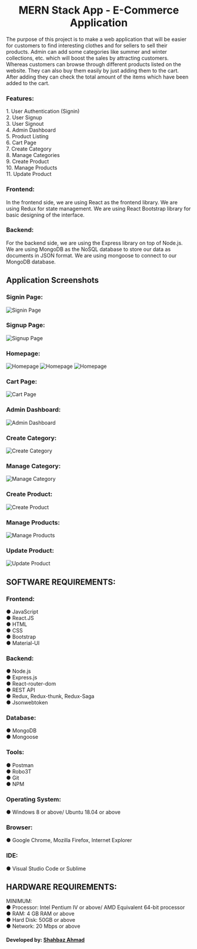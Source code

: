 <h1 align="center">MERN Stack App - E-Commerce Application</h1>
<p>The purpose of this project is to make a web application that will be easier for customers to find interesting clothes and for sellers to sell their products. Admin can add some categories like summer and winter collections, etc. which will boost the sales by attracting customers. Whereas customers can browse through different products listed on the website. They can also buy them easily by just adding them to the cart. After adding they can check the total amount of the items which have been added to the cart.</p>

<h3>Features:</h3>
1. User Authentication (Signin)<br/>
2. User Signup<br/>
3. User Signout<br/>
4. Admin Dashboard<br/>
5. Product Listing<br/>
6. Cart Page<br/>
7. Create Category<br/>
8. Manage Categories<br/>
9. Create Product<br/>
10. Manage Products<br/>
11. Update Product<br/>

<h3>Frontend:</h3> In the frontend side, we are using React as the frontend library.
We are using Redux for state management. We are using React Bootstrap
library for basic designing of the interface.
<h3>Backend:</h3> For the backend side, we are using the Express library on top of
Node.js. We are using MongoDB as the NoSQL database to store our data as
documents in JSON format. We are using mongoose to connect to our
MongoDB database.

<h2>Application Screenshots</h2>

<h3>Signin Page:</h3>
<img src="/screenshots/Signin Page.png" width=auto title="Signin Page"><br/>

<h3>Signup Page:</h3>
<img src="/screenshots/Signup Page.png" width=auto title="Signup Page"><br/>

<h3>Homepage:</h3>
<img src="/screenshots/Home Page 1.png" width=auto title="Homepage">
<img src="/screenshots/Home Page 2.png" width=auto title="Homepage">
<img src="/screenshots/Home Page 3.png" width=auto title="Homepage"><br/>

<h3>Cart Page:</h3>
<img src="/screenshots/Cart Page.png" width=auto title="Cart Page"><br/>

<h3>Admin Dashboard:</h3>
<img src="/screenshots/Admin Dashboard.png" width=auto title="Admin Dashboard"><br/>

<h3>Create Category:</h3>
<img src="/screenshots/Create Category.png" width=auto title="Create Category"><br/>

<h3>Manage Category:</h3>
<img src="/screenshots/Manage Category.png" width=auto title="Manage Category"><br/>

<h3>Create Product:</h3>
<img src="/screenshots/Create Product.png" width=auto title="Create Product"><br/>

<h3>Manage Products:</h3>
<img src="/screenshots/Manage Products.png" width=auto title="Manage Products"><br/>

<h3>Update Product:</h3>
<img src="/screenshots/Update Product.png" width=auto title="Update Product"><br/>

<h2>SOFTWARE REQUIREMENTS:</h2>
<h3>Frontend:</h3>
● JavaScript<br/>
● React.JS<br/>
● HTML<br/>
● CSS<br/>
● Bootstrap<br/>
● Material-UI<br/>
<h3>Backend:</h3>
● Node.js<br/>
● Express.js<br/>
● React-router-dom<br/>
● REST API<br/>
● Redux, Redux-thunk, Redux-Saga<br/>
● Jsonwebtoken<br/>
<h3>Database:</h3>
● MongoDB<br/>
● Mongoose<br/>
<h3>Tools:</h3>
● Postman<br/>
● Robo3T<br/>
● Git<br/>
● NPM<br/>
<h3>Operating System:</h3>
● Windows 8 or above/ Ubuntu 18.04 or above<br/>
<h3>Browser:</h3>
● Google Chrome, Mozilla Firefox, Internet Explorer<br/>
<h3>IDE:</h3>
● Visual Studio Code or Sublime<br/>

<h2>HARDWARE REQUIREMENTS:</h2>
MINIMUM:<br/>
● Processor: Intel Pentium IV or above/ AMD Equivalent 64-bit processor<br/>
● RAM: 4 GB RAM or above<br/>
● Hard Disk: 50GB or above<br/>
● Network: 20 Mbps or above<br/>

<h4>Developed by: <a href="https://www.linkedin.com/in/shahbazcse/" target="_blank">Shahbaz Ahmad</a></h4>
